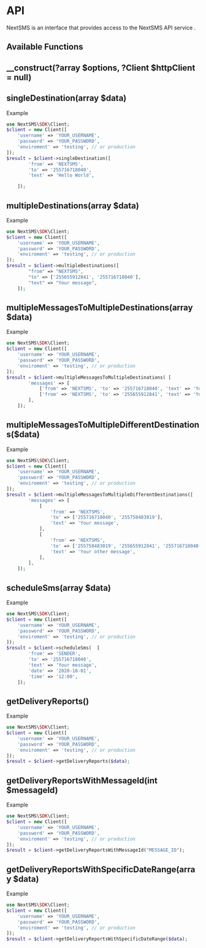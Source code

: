 # API

NextSMS is an interface that provides access to the NextSMS API service .

## Available Functions

## \_\_construct(?array $options, ?Client $httpClient = null)

## singleDestination(array $data)
Example

```php
use NextSMS\SDK\Client;
$client = new Client([
    'username' => 'YOUR_USERNAME',
    'password' => 'YOUR_PASSWORD',
    'enviroment' => 'testing', // or production
]);
$result = $client->singleDestination([
        'from' => 'NEXTSMS',
        'to' => '255716718040',
        'text' => 'Hello World',

    ]);
```

## multipleDestinations(array $data)
Example

```php
use NextSMS\SDK\Client;
$client = new Client([
    'username' => 'YOUR_USERNAME',
    'password' => 'YOUR_PASSWORD',
    'enviroment' => 'testing', // or production
]);
$result = $client->multipleDestinations([
        "from" => "NEXTSMS",
        "to" => ['255655912841', '255716718040'],
        "text" => "Your message",
    ]);
```


## multipleMessagesToMultipleDestinations(array $data)
Example

```php
use NextSMS\SDK\Client;
$client = new Client([
    'username' => 'YOUR_USERNAME',
    'password' => 'YOUR_PASSWORD',
    'enviroment' => 'testing', // or production
]);
$result = $client->multipleMessagesToMultipleDestinations( [
        'messages' => [
            ['from' => 'NEXTSMS', 'to' => '255716718040', 'text' => 'Your message'],
            ['from' => 'NEXTSMS', 'to' => '255655912841', 'text' => 'Your other message'],
        ],
    ]);
```


## multipleMessagesToMultipleDifferentDestinations($data)
Example

```php
use NextSMS\SDK\Client;
$client = new Client([
    'username' => 'YOUR_USERNAME',
    'password' => 'YOUR_PASSWORD',
    'enviroment' => 'testing', // or production
]);
$result = $client->multipleMessagesToMultipleDifferentDestinations([
        'messages' => [
            [
                'from' => 'NEXTSMS',
                'to' => ['255716718040', '255758483019'],
                'text' => 'Your message',
            ],
            [
                'from' => 'NEXTSMS',
                'to' => ['255758483019', '255655912841', '255716718040'],
                'text' => 'Your other message',
            ],
        ],
    ]);
```

## scheduleSms(array $data)
Example

```php
use NextSMS\SDK\Client;
$client = new Client([
    'username' => 'YOUR_USERNAME',
    'password' => 'YOUR_PASSWORD',
    'enviroment' => 'testing', // or production
]);
$result = $client->scheduleSms(  [
        'from' => 'SENDER',
        'to' => '255716718040',
        'text' => 'Your message',
        'date' => '2020-10-01',
        'time' => '12:00',
    ]);
```

## getDeliveryReports()
Example

```php
use NextSMS\SDK\Client;
$client = new Client([
    'username' => 'YOUR_USERNAME',
    'password' => 'YOUR_PASSWORD',
    'enviroment' => 'testing', // or production
]);
$result = $client->getDeliveryReports($data);
```


## getDeliveryReportsWithMessageId(int $messageId)
Example

```php
use NextSMS\SDK\Client;
$client = new Client([
    'username' => 'YOUR_USERNAME',
    'password' => 'YOUR_PASSWORD',
    'enviroment' => 'testing', // or production
]);
$result = $client->getDeliveryReportsWithMessageId("MESSAGE_ID");
```


## getDeliveryReportsWithSpecificDateRange(array $data)
Example

```php
use NextSMS\SDK\Client;
$client = new Client([
    'username' => 'YOUR_USERNAME',
    'password' => 'YOUR_PASSWORD',
    'enviroment' => 'testing', // or production
]);
$result = $client->getDeliveryReportsWithSpecificDateRange($data);
```

<!-- 
## getAllSentSmsLogs(array $data)
Example

```php
use NextSMS\SDK\Client;
$client = new Client([
    'username' => 'YOUR_USERNAME',
    'password' => 'YOUR_PASSWORD',
    'enviroment' => 'testing', // or production
]);
$result = $client->singleDestination($data);
```
## getAllSentSms(array $data)
Example

```php
use NextSMS\SDK\Client;
$client = new Client([
    'username' => 'YOUR_USERNAME',
    'password' => 'YOUR_PASSWORD',
    'enviroment' => 'testing', // or production
]);
$result = $client->singleDestination($data);
```
## registerSubCustomer(array $data)
Example

```php
use NextSMS\SDK\Client;
$client = new Client([
    'username' => 'YOUR_USERNAME',
    'password' => 'YOUR_PASSWORD',
    'enviroment' => 'testing', // or production
]);
$result = $client->singleDestination($data);
```
## rechargeCustomer(array $data)
Example

```php
use NextSMS\SDK\Client;
$client = new Client([
    'username' => 'YOUR_USERNAME',
    'password' => 'YOUR_PASSWORD',
    'enviroment' => 'testing', // or production
]);
$result = $client->singleDestination($data);
```
## deductCustomer(array $data)
Example

```php
use NextSMS\SDK\Client;
$client = new Client([
    'username' => 'YOUR_USERNAME',
    'password' => 'YOUR_PASSWORD',
    'enviroment' => 'testing', // or production
]);
$result = $client->singleDestination($data);
```
## getSmsBalance()
Example

```php

use NextSMS\SDK\Client;
$client = new Client([
    'username' => 'YOUR_USERNAME',
    'password' => 'YOUR_PASSWORD',
    'enviroment' => 'testing', // or production
]);
$result = $client->singleDestination($data);``` -->

